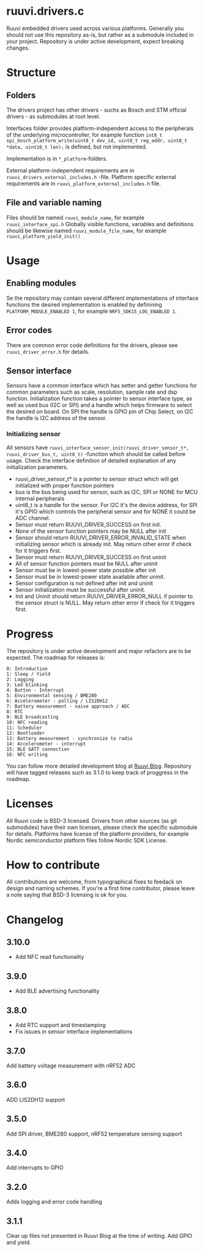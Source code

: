 # ruuvi.drivers.c
Ruuvi embedded drivers used across various platforms. Generally you should not use this repository as-is, but rather as a submodule included in your project.
Repository is under active development, expect breaking changes.

# Structure
## Folders
The drivers project has other drivers - suchs as Bosch and STM official drivers - as submodules at root level.

Interfaces folder provides platform-independent access to the peripherals of the underlying microcontroller, for example function `int8_t spi_bosch_platform_write(uint8_t dev_id, uint8_t reg_addr, uint8_t *data, uint16_t len);` is defined, but not implemented.

Implementation is in `*_platform`-folders.

External platform-independent requirements are in `ruuvi_drivers_external_includes.h` -file. Platform specific external requirements are in `ruuvi_platform_external_includes.h` file.

## File and variable naming
Files should be named `ruuvi_module_name`, for example `ruuvi_interface_spi.h`
Globally visible functions, variables and definitions should be likewise named `ruuvi_module_file_name`, for example  `ruuvi_platform_yield_init()`

# Usage
## Enabling modules
Se the repository may contain several different implementations of interface functions the desired implementation is enabled by definining
`PLATFORM_MODULE_ENABLED 1`, for example `NRF5_SDK15_LOG_ENABLED 1`.

## Error codes
There are common error code definitions for the drivers, please see `ruuvi_driver_error.h` for details.

## Sensor interface
Sensors have a common interface which has setter and getter functions for common parameters such as scale, resolution, sample rate and dsp function.
Initialization function takes a pointer to sensor interface type, as well as used bus (I2C or SPI) and a handle which helps firmware to select the desired on board.
On SPI the handle is GPIO pin of Chip Select, on I2C the handle is I2C address of the sensor.

### Initializing sensor
All sensors have `ruuvi_interface_sensor_init(ruuvi_driver_sensor_t*, ruuvi_driver_bus_t, uint8_t)` -function which should be called before usage. Check the interface definition of detailed explanation of any initialization parameters.
 * ruuvi_driver_sensor_t* is a pointer to sensor struct which will get initialized with proper function pointers
 * bus is the bus being used for sensor, such as I2C, SPI or NONE for MCU internal peripherals
 * uint8_t is a handle for the sensor. For I2C it's the device address, for SPI it's GPIO which controls the peripheral sensor and for NONE it could be ADC channel.
 * Sensor must return RUUVI_DRIVER_SUCCESS on first init.
 * None of the sensor function pointers may be NULL after init
 * Sensor should return RUUVI_DRIVER_ERROR_INVALID_STATE when initializing sensor which is already init. May return other error if check for it triggers first.
 * Sensor must return RUUVI_DRIVER_SUCCESS on first uninit
 * All of sensor function pointers must be NULL after uninit
 * Sensor must be in lowest-power state possible after init
 * Sensor must be in lowest-power state available after uninit.
 * Sensor configuration is not defined after init and uninit
 * Sensor initialization must be successful after uninit.
 * Init and Uninit should return RUUVI_DRIVER_ERROR_NULL if pointer to the sensor struct is NULL. May return other error if check for it triggers first.

# Progress
The repository is under active development and major refactors are to be expected. The roadmap for releases is:

```
0: Introduction
1: Sleep / Yield
2: Logging
3: Led blinking
4: Button - Interrupt
5: Environmental sensing / BME280
6: Accelerometer - polling / LIS2DH12
7: Battery measurement - naive approach / ADC
8: RTC
9: BLE broadcasting
10: NFC reading
11: Scheduler
12: Bootloader
13: Battery measurement - synchronize to radio
14: Accelerometer - interrupt
15: BLE GATT connection
16: NFC writing
```

You can follow more detailed development blog at [Ruuvi Blog](https://blog.ruuvi.com). Repository will have tagged releases such as 3.1.0 to keep track of proggress in the roadmap.

# Licenses
All Ruuvi code is BSD-3 licensed.
Drivers from other sources (as git submodules) have their own licenses, please check the specific submodule for details.
Platforms have license of the platform providers, for example Nordic semiconductor platform files follow Nordic SDK License.

# How to contribute
All contributions are welcome, from typographical fixes to feedack on design and naming schemes.
If you're a first time contributor, please leave a note saying that BSD-3 licensing is ok for you.

# Changelog
## 3.10.0
  * Add NFC read functionality

## 3.9.0
  * Add BLE advertising functionality

## 3.8.0
 * Add RTC support and timestamping
 * Fix issues in sensor interface implementations

## 3.7.0
Add battery voltage measurement with nRF52 ADC

## 3.6.0
ADD LIS2DH12 support

## 3.5.0
Add SPI driver, BME280 support, nRF52 temperature sensing support

## 3.4.0
Add interrupts to GPIO

## 3.2.0
Adds logging and error code handling

## 3.1.1
 Clear up files not presented in Ruuvi Blog at the time of writing. Add GPIO and yield.